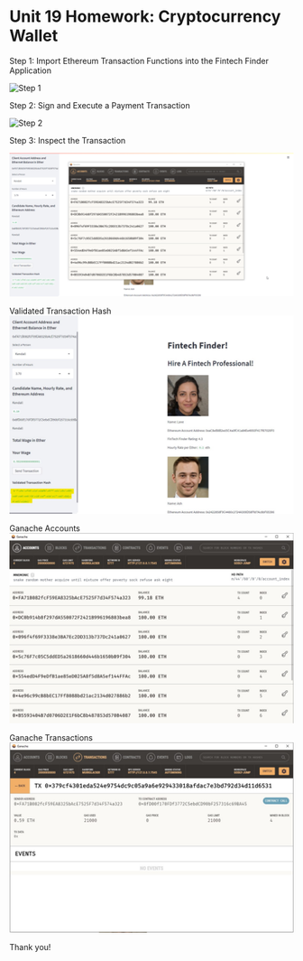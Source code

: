 # Unit 19 Homework: Cryptocurrency Wallet

Step 1: Import Ethereum Transaction Functions into the Fintech Finder Application

![Step 1](https://github.com/Sadiakbar/Blockchain-Homework/blob/main/Unit%2019/Resources/Step%201.gif)

Step 2: Sign and Execute a Payment Transaction

![Step 2](https://github.com/Sadiakbar/Blockchain-Homework/blob/main/Unit%2019/Resources/Step%202.gif)

Step 3: Inspect the Transaction

![Step 3](https://github.com/Sadiakbar/Blockchain-Homework/blob/main/Unit%2019/Resources/Step%203.gif)


Validated Transaction Hash
![Validated_transaction_hash](https://github.com/Sadiakbar/Blockchain-Homework/blob/main/Unit%2019/Resources/Validated_transaction_hash.jpg)

Ganache Accounts
![Ganache_accounts](https://github.com/Sadiakbar/Blockchain-Homework/blob/main/Unit%2019/Resources/Ganache_accounts.jpg)

Ganache Transactions
![Ganache_transactions](https://github.com/Sadiakbar/Blockchain-Homework/blob/main/Unit%2019/Resources/Ganache_transactions.jpg)

Thank you!
